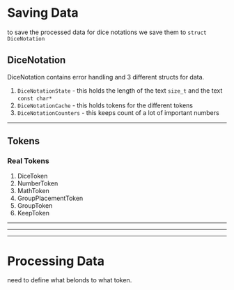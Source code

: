 
# Saving Data

to save the processed data for dice notations we save them to `struct DiceNotation`

## DiceNotation
DiceNotation contains error handling and 3 different structs for data.

1. `DiceNotationState` - this holds the length of the text `size_t` and the text `const char*` 
2. `DiceNotationCache` - this holds tokens for the different tokens
3. `DiceNotationCounters` - this keeps count of a lot of important numbers

---

## Tokens

### Real Tokens

1. DiceToken
2. NumberToken
3. MathToken
4. GroupPlacementToken
5. GroupToken
4. KeepToken

---
---
---

# Processing Data

need to define what belonds to what token.